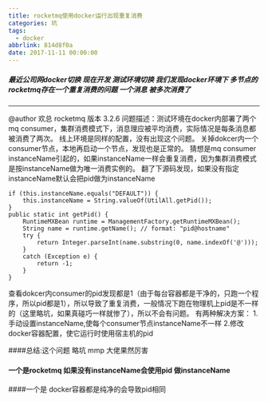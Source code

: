 ```yaml
---
title: rocketmq使用docker运行出现重复消费
categories: 坑
tags:
  - docker
abbrlink: 814d8f0a
date: 2017-11-11 00:00:00
---
```


##### 最近公司网docker切换 现在开发 测试环境切换  我们发现docker环境下 多节点的rocketmq存在一个重复消费的问题 一个消息 被多次消费了 

-----------------------------------------------------------------------------------------

@author 欢总
rocketmq 版本 3.2.6
问题描述：测试环境在docker内部署了两个mq consumer，集群消费模式下，消息理应被平均消费，实际情况是每条消息都被消费了两次。
线上环境是同样的配置，没有出现这个问题。
关掉dokcer内一个consumer节点，本地再启动一个节点，发现也是正常的。
猜想是mq consumer instanceName引起的，如果instanceName一样会重复消费，因为集群消费模式是按instanceName做为唯一消费实例的。
翻了下源码发现，如果没有指定instanceName默认会把pid做为instanceName
```
if (this.instanceName.equals("DEFAULT")) {
    this.instanceName = String.valueOf(UtilAll.getPid());
}
public static int getPid() {
    RuntimeMXBean runtime = ManagementFactory.getRuntimeMXBean();
    String name = runtime.getName(); // format: "pid@hostname"
    try {
        return Integer.parseInt(name.substring(0, name.indexOf('@')));
    }
    catch (Exception e) {
        return -1;
    }
}
```
查看dokcer内consumer的pid发现都是1（由于每台容器都是干净的，只跑一个程序，所以pid都是1），所以导致了重复消费，一般情况下跑在物理机上pid是不一样的（这里略坑，如果真碰巧一样就惨了），所以不会有问题。
有两种解决方案：
1.手动设置instanceName,使每个consumer节点instanceName不一样
2.修改docker容器配置，使它运行时使用宿主机的pid

####总结:这个问题 略坑  mmp 大佬果然厉害
#### 一个是rocketmq 如果没有instanceName会使用pid 做instanceName
####一个是 docker容器都是纯净的会导致pid相同
